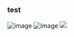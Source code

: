### test 
![image](https://github.com/dokjafan/dokjafan/assets/133806604/7420bc15-4ea5-406b-a72f-c088c44bf232)
![image](https://github.com/dokjafan/dokjafan/assets/133806604/1e561973-70d2-4777-bb7d-de8dc0913a28)
![]([https://github.com/dokjafan/dokjafan/assets/133806604/39e5bf9a-3c7c-4f08-b731-04477c6e8227](https://64.media.tumblr.com/7ca7e0d6bf27ad6ad05592730f68849c/b23a268ba700b565-4e/s100x200/38dcccd31393dc1595d226118a1e1ceceac4c8ff.gifv)https://64.media.tumblr.com/7ca7e0d6bf27ad6ad05592730f68849c/b23a268ba700b565-4e/s100x200/38dcccd31393dc1595d226118a1e1ceceac4c8ff.gifv)




